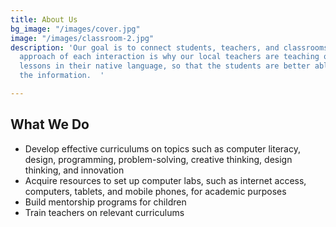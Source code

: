```yaml
---
title: About Us
bg_image: "/images/cover.jpg"
image: "/images/classroom-2.jpg"
description: 'Our goal is to connect students, teachers, and classrooms.  The grassroots
  approach of each interaction is why our local teachers are teaching our technology
  lessons in their native language, so that the students are better able to absorb
  the information.  '

---
```

## What We Do

* Develop effective curriculums on topics such as computer literacy, design, programming, problem-solving, creative thinking, design thinking, and innovation
* Acquire resources to set up computer labs, such as internet access, computers, tablets, and mobile phones, for academic purposes
* Build mentorship programs for children 
* Train teachers on relevant curriculums
